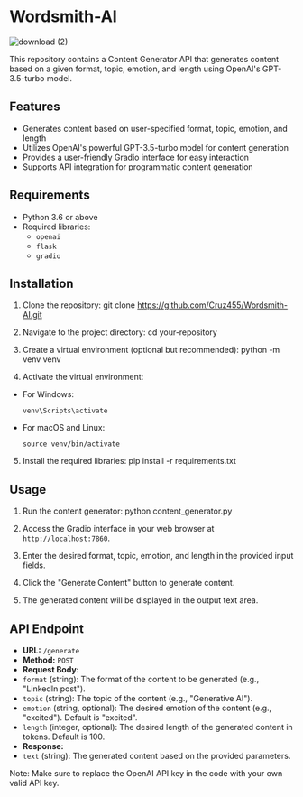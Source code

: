 # Wordsmith-AI
![download (2)](https://github.com/Cruz455/Wordsmith-AI/assets/117976019/84c98798-6ff2-40da-a718-8a689d434991)



This repository contains a Content Generator API that generates content based on a given format, topic, emotion, and length using OpenAI's GPT-3.5-turbo model.

## Features

- Generates content based on user-specified format, topic, emotion, and length
- Utilizes OpenAI's powerful GPT-3.5-turbo model for content generation
- Provides a user-friendly Gradio interface for easy interaction
- Supports API integration for programmatic content generation

## Requirements

- Python 3.6 or above
- Required libraries:
  - `openai`
  - `flask`
  - `gradio`

## Installation

1. Clone the repository:
git clone https://github.com/Cruz455/Wordsmith-AI.git

2. Navigate to the project directory:
cd your-repository

3. Create a virtual environment (optional but recommended):
python -m venv venv

4. Activate the virtual environment:
- For Windows:
  ```
  venv\Scripts\activate
  ```
- For macOS and Linux:
  ```
  source venv/bin/activate
  ```

5. Install the required libraries:
pip install -r requirements.txt

## Usage

1. Run the content generator:
python content_generator.py

2. Access the Gradio interface in your web browser at `http://localhost:7860`.

3. Enter the desired format, topic, emotion, and length in the provided input fields.

4. Click the "Generate Content" button to generate content.

5. The generated content will be displayed in the output text area.

## API Endpoint

- **URL:** `/generate`
- **Method:** `POST`
- **Request Body:**
- `format` (string): The format of the content to be generated (e.g., "LinkedIn post").
- `topic` (string): The topic of the content (e.g., "Generative AI").
- `emotion` (string, optional): The desired emotion of the content (e.g., "excited"). Default is "excited".
- `length` (integer, optional): The desired length of the generated content in tokens. Default is 100.
- **Response:**
- `text` (string): The generated content based on the provided parameters.

Note: Make sure to replace the OpenAI API key in the code with your own valid API key.
